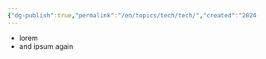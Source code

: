 ```yaml
---
{"dg-publish":true,"permalink":"/en/topics/tech/tech/","created":"2024-10-26T17:32:26.215-04:00","updated":"2024-10-26T17:32:50.931-04:00"}
---
```


- lorem
- and ipsum again